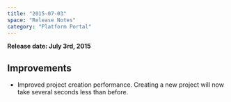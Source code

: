 ```yaml
---
title: "2015-07-03"
space: "Release Notes"
category: "Platform Portal"
---
```


**Release date: July 3rd, 2015**

## Improvements

*   Improved project creation performance. Creating a new project will now take several seconds less than before.